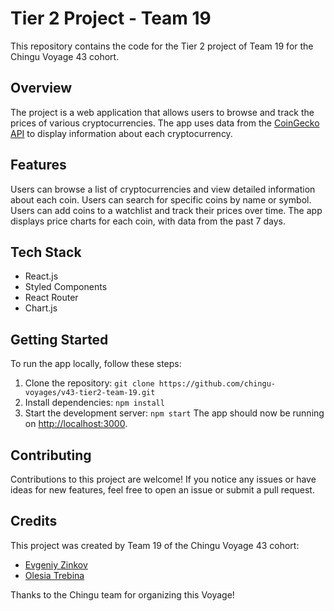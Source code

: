 # Tier 2 Project - Team 19

This repository contains the code for the Tier 2 project of Team 19 for the Chingu Voyage 43 cohort.

## Overview

The project is a web application that allows users to browse and track the prices of various cryptocurrencies. The app uses data from the [CoinGecko API](https://www.coingecko.com/en/api) to display information about each cryptocurrency.

## Features

Users can browse a list of cryptocurrencies and view detailed information about each coin.
Users can search for specific coins by name or symbol.
Users can add coins to a watchlist and track their prices over time.
The app displays price charts for each coin, with data from the past 7 days.

## Tech Stack

- React.js
- Styled Components
- React Router
- Chart.js

## Getting Started

To run the app locally, follow these steps:

1. Clone the repository: `git clone https://github.com/chingu-voyages/v43-tier2-team-19.git`
2. Install dependencies: `npm install`
3. Start the development server: `npm start`
   The app should now be running on [http://localhost:3000](http://localhost:3000).

## Contributing

Contributions to this project are welcome! If you notice any issues or have ideas for new features, feel free to open an issue or submit a pull request.

## Credits

This project was created by Team 19 of the Chingu Voyage 43 cohort:

- [Evgeniy Zinkov](https://www.linkedin.com/in/evgeniyzinkov/)
- [Olesia Trebina](https://www.linkedin.com/in/olesia-trebina/)

Thanks to the Chingu team for organizing this Voyage!
